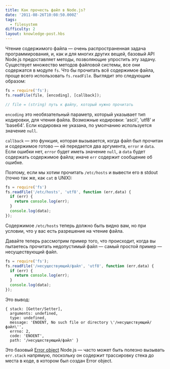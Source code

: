 ```yaml
---
title: Как прочесть файл в Node.js?
date: '2011-08-26T10:08:50.000Z'
tags:
  - filesystem
difficulty: 2
layout: knowledge-post.hbs
---
```


Чтение содержимого файла ― очень распространенная задача программирования, и, как и для многих других вещей, базовый API Node.js предоставляет методы, позволяющие упростить эту задачу. Существует множество методов файловой системы, все они содержатся в модуле `fs`. Что бы прочитать всё содержимое файла, проще всего использовать `fs.readFile`. Выглядит это следующим образом:

```javascript
fs = require('fs');
fs.readFile(file, [encoding], [callback]);

// file = (string) путь к файлу, который нужно прочитать
```

`encoding` это необязательный параметр, который указывает тип кодировки, для чтения файла. Возможные кодировки: 'ascii', 'utf8' и 'base64'. Если кодировка не указана, по умолчанию используется значение `null`.

`callback` ― это функция, которая вызывается, когда файл был прочитан и содержимое готово ― ей передается два аргумента, `error` и `data`. Если ошибки нет, `error` будет иметь значение `null`, а `data` будет содержать содержимое файла; иначе `err` содержит сообщение об ошибке.

Поэтому, если мы хотим прочитать `/etc/hosts` и вывести его в stdout (точно так же, как `cat` в UNIX):

```javascript
fs = require('fs')
fs.readFile('/etc/hosts', 'utf8', function (err,data) {
  if (err) {
    return console.log(err);
  }
  console.log(data);
});
```

Содержимое `/etc/hosts` теперь должно быть видно вам, но при условии, что у вас есть разрешение на чтение файла.

Давайте теперь рассмотрим пример того, что происходит, когда вы пытаетесь прочитать недопустимый файл ― самый простой пример ― несуществующий файл.

```javascript
fs = require('fs');
fs.readFile('/несуществующий/файл', 'utf8', function (err,data) {
  if (err) {
    return console.log(err);
  }
  console.log(data);
});
```

Это вывод:

```
{ stack: [Getter/Setter],
  arguments: undefined,
  type: undefined,
  message: 'ENOENT, No such file or directory \'/несуществующий/файл\'',
  errno: 2,
  code: 'ENOENT',
  path: '/несуществующий/файл' }
```

Это базовый [Error object](/en/knowledge/errors/what-is-the-error-object/) Node.js ― часто может быть полезно вызывать `err.stack` напрямую, поскольку он содержит трассировку стека до места в коде, в котором был создан Error object.
